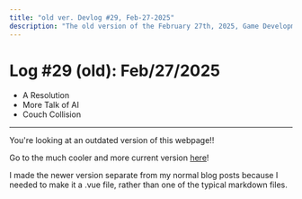 ```yaml
---
title: "old ver. Devlog #29, Feb-27-2025"
description: "The old version of the February 27th, 2025, Game Development Log."
---
```


# Log <span class="date">#</span>29 (old): <span class="date">Feb/27/2025</span>

<ul>
<li class="summary">A Resolution</li>
<li class="summary">More Talk of AI</li>
<li class="summary">Couch Collision</li>
</ul>

---

You're looking at an outdated version of this webpage!!

Go to the much cooler and more current version <a class="inline-link" href="/feb-27-2025">here</a>!

<!-- READ the paragraph below here! -->

I made the newer version separate from my normal blog posts because I needed to make it a .vue file, rather than one of the typical markdown files.
